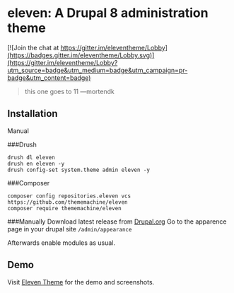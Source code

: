 # eleven: A Drupal 8 administration theme

[![Join the chat at https://gitter.im/eleventheme/Lobby](https://badges.gitter.im/eleventheme/Lobby.svg)](https://gitter.im/eleventheme/Lobby?utm_source=badge&utm_medium=badge&utm_campaign=pr-badge&utm_content=badge)

> this one goes to 11 —mortendk

## Installation
Manual


###Drush
```
drush dl eleven
drush en eleven -y
drush config-set system.theme admin eleven -y
```

###Composer
```
composer config repositories.eleven vcs https://github.com/thememachine/eleven
composer require thememachine/eleven
```

###Manually
Download latest release from  [Drupal.org](https://www.drupal.org/project/eleven)
Go to the apparence page in your drupal site `/admin/appearance` 


Afterwards enable modules as usual.

## Demo

Visit [Eleven Theme](http://eleventheme.com/) for the demo and screenshots.
